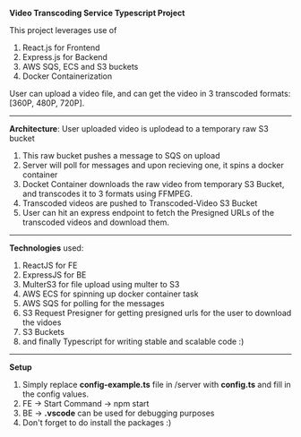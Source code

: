 **Video Transcoding Service Typescript Project**


This project leverages use of 
1. React.js for Frontend
2. Express.js for Backend
3. AWS SQS, ECS and S3 buckets
4. Docker Containerization

User can upload a video file, and can get the video in 3 transcoded formats: [360P, 480P, 720P].

-----------------------------------------------------------------------------------------------

**Architecture**: User uploaded video is uplodead to a temporary raw S3 bucket
1. This raw bucket pushes a message to SQS on upload
2. Server will poll for messages and upon recieving one, it spins a docker container
3. Docket Container downloads the raw video from temporary S3 Bucket, and transcodes it to 3 formats using FFMPEG.
4. Transcoded videos are pushed to Transcoded-Video S3 Bucket
5. User can hit an express endpoint to fetch the Presigned URLs of the transcoded videos and download them.

-----------------------------------------------------------------------------------------------

**Technologies** used:
1. ReactJS for FE
2. ExpressJS for BE
3. MulterS3 for file upload using multer to S3
4. AWS ECS for spinning up docker container task
5. AWS SQS for polling for the messages
6. S3 Request Presigner for getting presigned urls for the user to download the vidoes
7. S3 Buckets
8. and finally Typescript for writing stable and scalable code :)

-----------------------------------------------------------------------------------------------

**Setup**
1. Simply replace **config-example.ts** file in /server with **config.ts** and fill in the config values.
2. FE -> Start Command -> npm start
3. BE -> **.vscode** can be used for debugging purposes
4. Don't forget to do install the packages :)
